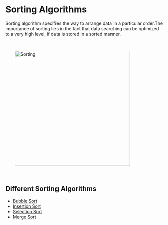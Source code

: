 # Sorting Algorithms

Sorting algorithm specifies the way to arrange data in a particular order.The importance of sorting lies in the fact that data searching can be optimized to a very high level, if data is stored in a sorted manner.


<img style="padding:30px; " width="365" alt="Sorting" src="https://user-images.githubusercontent.com/82796751/173227985-422977a3-b90c-448e-908a-f34c830a2dfe.PNG">


## Different Sorting Algorithms

- [Bubble Sort](./BubbleSort/README.md)
- [Insertion Sort](./InsertionSort/README.md)
- [Selection Sort](./SelectionSort/README.md)
- [Merge Sort](./MergeSort/README.md)


